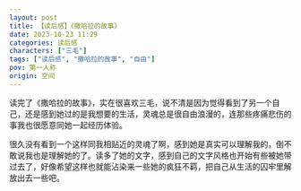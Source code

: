 ```yaml
---
layout: post
title: 【读后感】《撒哈拉的故事》
date: 2023-10-23 11:29
categories: 读后感
characters: ["三毛"]
tags: ["读后感", "撒哈拉的故事", "自由"]
pov: 第一人称
origin: 空间
---
```


读完了《撒哈拉的故事》，实在很喜欢三毛，说不清是因为觉得看到了另一个自己，还是感到她过的是我想要的生活，灵魂总是很自由浪漫的，连那些疼痛悲伤的事我也很愿意同她一起经历体验。

很久没有看到一个这样同我相贴近的灵魂了啊，感到她是真实可以理解我的，倒不敢说我也是理解她的了。读多了她的文字，感到自己的文字风格也开始有些被她带过去了，好像希望这样也就能沾染来一些她的疯狂不羁，把自己从生活的囚牢里解放出去一些吧。
